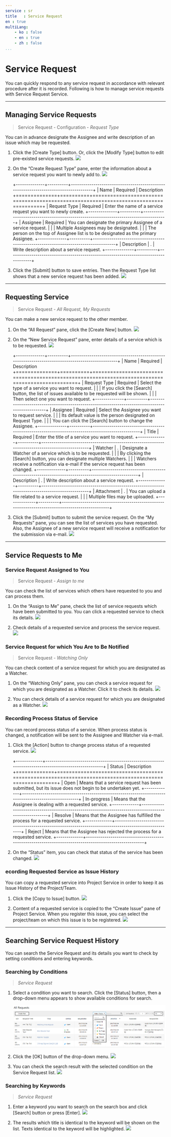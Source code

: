 ```yaml
---
service : sr
title   : Service Request
en : true
multiLang:
    - ko : false
    - en : true
    - zh : false
...
```




<!-- TOC -->


# Service Request

You can quickly respond to any service request in accordance with relevant procedure after it is recorded.
Following is how to manage service requests with Service Request Service.


--------------------------------------------------------------------------------



## Managing Service Requests

>   Service Request - Configuration - *Request Type*

You can in advance designate the Assignee and write description of an issue which may be requested.

1.  Click the \[Create Type\] button. Or, click the \[Modify Type\] button to edit pre-existed service requests.
    ![][bnr_guide_service_request_1_1]

2.  On the “Create Request Type” pane, enter the information about a service request you want to newly add to.
    ![][bnr_guide_service_request_1_2]

    +--------------+----------+-------------------------------------------------------------------------------------+
    | Name         | Required | Description
    +==============+==========+=====================================================================================+
    | Request Type | Required | Enter the name of a service request you want to newly create. 
    +--------------+----------+-------------------------------------------------------------------------------------+
    | Assignee     | Required | You can designate the primary Assignee of a service request.
    |              |          | Multiple Assignees may be designated.
    |              |          | The person on the top of Assignee list is to be designated as the primary Assignee. 
    +--------------+----------+-------------------------------------------------------------------------------------+
    | Description  | .        | Write description about a service request.
    +--------------+----------+-------------------------------------------------------------------------------------+


3.  Click the \[Submit\] button to save entries. Then the Request Type list shows that a new service request has been added.
    ![][bnr_guide_service_request_1_3]







--------------------------------------------------------------------------------








## Requesting Service

>   Service Request - *All Request, My Requests*

You can make a new service request to the other member.

1.  On the “All Request” pane, click the \[Create New\] button.
    ![][bnr_guide_service_request_1_4]

2.  On the “New Service Request” pane, enter details of a service which is to be requested.
    ![][bnr_guide_service_request_1_5]

    +--------------+----------+-------------------------------------------------------------------------------------------------+
    | Name         | Required | Description
    +==============+==========+=================================================================================================+
    | Request Type | Required | Select the type of a service you want to request.
    |              |          | If you click the [Search] button, the list of issues available to be requested will be shown.
    |              |          | Then select one you want to request. 
    +--------------+----------+-------------------------------------------------------------------------------------------------+
    | Assignee     | Required | Select the Assignee you want to request service.
    |              |          | Its default value is the person designated on Request Type.
    |              |          | You can click the [Search] button to change the Assignee. 
    +--------------+----------+-------------------------------------------------------------------------------------------------+
    | Title        | Required | Enter the title of a service you want to request.
    +--------------+----------+-------------------------------------------------------------------------------------------------+
    | Watcher      | .        | Designate a Watcher of a service which is to be requested.
    |              |          | By clicking the [Search] button, you can designate multiple Watchers.
    |              |          | Watchers receive a notification via e-mail if the service request has been changed. 
    +--------------+----------+-------------------------------------------------------------------------------------------------+
    | Description  | .        | Write description about a service request.
    +--------------+----------+-------------------------------------------------------------------------------------------------+
    | Attachment   | .        | You can upload a file related to a service request.
    |              |          | Multiple files may be uploaded. 
    +--------------+----------+-------------------------------------------------------------------------------------------------+

3.  Click the \[Submit\] button to submit the service request. On the “My Requests” pane, you can see the list of services you have requested. Also, the Assignee of a new service request will receive a notification for the submission via e-mail.
    ![][bnr_guide_service_request_1_6]





--------------------------------------------------------------------------------



##  Service Requests to Me


### Service Request Assigned to You

>   Service Request - *Assign to me*

You can check the list of services which others have requested to you and can process them.

1.  On the “Assign to Me” pane, check the list of service requests which have been submitted to you. You can click a requested service to check its details.
    ![][bnr_guide_service_request_1_7]

2.  Check details of a requested service and process the service request.
    ![][bnr_guide_service_request_1_8]


### Service Request for which You Are to Be Notified

>   Service Request - *Watching Only*

You can check content of a service request for which you are designated as a Watcher.

1.  On the “Watching Only” pane, you can check a service request for which you are designated as a Watcher. Click it to check its details.
    ![][bnr_guide_service_request_1_13]

2.  You can check details of a service request for which you are designated as a Watcher.
    ![][bnr_guide_service_request_1_14]


### Recording Process Status of Service

You can record process status of a service. When process status is changed, a notification will be sent to the Assignee and Watcher via e-mail.

1.  Click the \[Action\] button to change process status of a requested service.
    ![][bnr_guide_service_request_1_9]

    +-------------+------------------------------------------------------------------------------------------------------+
    | Status      | Description                                                  
    +=============+======================================================================================================+
    | Open        | Means that a service request has been submitted, but its issue does not begin to be undertaken yet. 
    +-------------+------------------------------------------------------------------------------------------------------+
    | In-progress | Means that the Assignee is dealing with a requested service. 
    +-------------+------------------------------------------------------------------------------------------------------+
    | Resolve     | Means that the Assignee has fulfilled the process for a requested service. 
    +-------------+------------------------------------------------------------------------------------------------------+
    | Reject      | Means that the Assignee has rejected the process for a requested service. 
    +-------------+------------------------------------------------------------------------------------------------------+

2.  On the “Status” item, you can check that status of the service has been changed.
    ![][bnr_guide_service_request_1_10]


### ecording Requested Service as Issue History

You can copy a requested service into Project Service in order to keep it as Issue History of the Project/Team.

1.  Click the \[Copy to Issue\] button.
    ![][bnr_guide_service_request_1_11]

2.  Content of a requested service is copied to the “Create Issue” pane of Project Service. When you register this issue, you can select the project/team on which this issue is to be registered.
    ![][bnr_guide_service_request_1_12]



--------------------------------------------------------------------------------






## Searching Service Request History

You can search the Service Request and its details you want to check by setting conditions and entering keywords.

### Searching by Conditions

>   *Service Request*

1.  Select a condition you want to search. Click the \[Status\] button, then a drop-down menu appears to show available conditions for search.

    ![Select 'Status'][bnr_guide_service_request_1_15]

2.  Click the \[OK\] button of the drop-down menu.
    ![][bnr_guide_service_request_1_16]

3.  You can check the search result with the selected condition on the Service Request list.
    ![][bnr_guide_service_request_1_17]


### Searching by Keywords

>   *Service Request*

1.  Enter a keyword you want to search on the search box and click \[Search\] button or press \[Enter\].
    ![][bnr_guide_service_request_1_18]

2.  The results which title is identical to the keyword will be shown on the list. Texts identical to the keyword will be highlighted.
    ![][bnr_guide_service_request_1_19]











<!-- 이미지 모음 -->
[bnr_guide_service_request_1_1]: ./resource/bnr_guide_service_request_1_1.png
[bnr_guide_service_request_1_2]: ./resource/bnr_guide_service_request_1_2.png
[bnr_guide_service_request_1_3]: ./resource/bnr_guide_service_request_1_3.png
[bnr_guide_service_request_1_4]: ./resource/bnr_guide_service_request_1_4.png
[bnr_guide_service_request_1_5]: ./resource/bnr_guide_service_request_1_5.png
[bnr_guide_service_request_1_6]: ./resource/bnr_guide_service_request_1_6.png
[bnr_guide_service_request_1_7]: ./resource/bnr_guide_service_request_1_7.png
[bnr_guide_service_request_1_8]: ./resource/bnr_guide_service_request_1_8.png
[bnr_guide_service_request_1_13]: ./resource/bnr_guide_service_request_1_13.png
[bnr_guide_service_request_1_14]: ./resource/bnr_guide_service_request_1_14.png
[bnr_guide_service_request_1_9]: ./resource/bnr_guide_service_request_1_9.png
[bnr_guide_service_request_1_10]: ./resource/bnr_guide_service_request_1_10.png
[bnr_guide_service_request_1_11]: ./resource/bnr_guide_service_request_1_11.png
[bnr_guide_service_request_1_12]: ./resource/bnr_guide_service_request_1_12.png
[bnr_guide_service_request_1_15]: ./resource/bnr_guide_service_request_1_15.png
[bnr_guide_service_request_1_16]: ./resource/bnr_guide_service_request_1_16.png
[bnr_guide_service_request_1_17]: ./resource/bnr_guide_service_request_1_17.png
[bnr_guide_service_request_1_18]: ./resource/bnr_guide_service_request_1_18.png
[bnr_guide_service_request_1_19]: ./resource/bnr_guide_service_request_1_19.png
